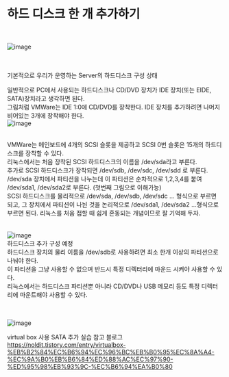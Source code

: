 <h1> 하드 디스크 한 개 추가하기 </h1> <br> 

![image](https://user-images.githubusercontent.com/43237961/190155063-c2eb354e-26ab-4747-90fb-966fb5f3ecd3.png)

<br><br> 
기본적으로 우리가 운영하는 Server의 하드디스크 구성 상태 <br> 

일반적으로 PC에서 사용되는 하드디스크나 CD/DVD 장치가 IDE 장치(또는 EIDE, SATA)장치라고 생각하면 된다. <br> 
그림처럼 VMWare는 IDE 1:0에 CD/DVD를 장착한다. IDE 장치를 추가하려면 나머지 비어있는 3개에 장착해야 한다. <br> 
![image](https://user-images.githubusercontent.com/43237961/190158172-9f001baa-f18a-48da-b4ed-d0cdcc2abdb5.png) <br><br> 

VMWare는 메인보드에 4개의 SCSI 슬롯을 제공하고 SCSI 0번 슬롯은 15개의 하드디스크를 장착할 수 있다. <br> 
리눅스에서는 처음 장착된 SCSI 하드디스크의 이름을 /dev/sda라고 부른다. <br>
추가로 SCSI 하드디스크가 장착되면 /dev/sdb, /dev/sdc, /dev/sdd 로 부른다. <br>
/dev/sda 장치에서 파티션을 나누는데 이 파티션은 순차적으로 1,2,3,4를 붙여 /dev/sda1, /dev/sda2로 부른다. (첫번째 그림으로 이해가능) <br>
SCSI 하드디스크를 물리적으로 /dev/sda, /dev/sdb, /dev/sdc ... 형식으로 부르면 되고, 그 장치에서 파티션이 나뉜 것을 논리적으로 /dev/sda1, /dev/sda2 ...형식으로 부르면 된다. 리눅스를 처음 접할 때 쉽게 혼동되는 개념이므로 잘 기억해 두자. <br>
<br><br> 
![image](https://user-images.githubusercontent.com/43237961/190160656-1820f356-054b-44c7-9903-d5eeffe64c18.png)  <br>
하드디스크 추가 구성 예정 <br> 
하드디스크 장치의 물리 이름을 /dev/sdb로 사용하려면 최소 한개 이상의 파티션으로 나눠야 한다. <br>
이 파티션을 그냥 사용할 수 없으며 반드시 특정 디렉터리에 마운드 시켜야 사용할 수 있다. <br> 
리눅스에서는 하드디스크 파티션뿐 아니라 CD/DVD나 USB 메모리 등도 특정 디렉터리에 마운트해야 사용할 수 있다. <br> 

<br> <br> 
![image](https://user-images.githubusercontent.com/43237961/190161450-6fd64fcb-44f4-40d5-865a-b6fd2d337b17.png)  <br> 

virtual box 사용 SATA 추가 실습 참고 블로그 <br>
https://noldit.tistory.com/entry/virtualbox-%EB%B2%84%EC%B6%94%EC%96%BC%EB%B0%95%EC%8A%A4-%EC%9A%B0%EB%B6%84%ED%88%AC%EC%97%90-%ED%95%98%EB%93%9C-%EC%B6%94%EA%B0%80 <br>

<br><br> 
